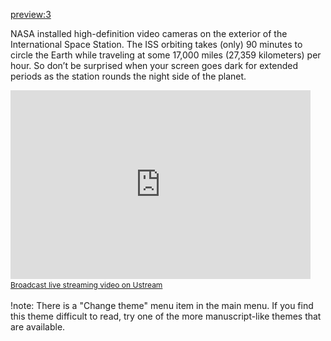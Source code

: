 
[preview:3](aboutmdwiki.md)

NASA installed high-definition video cameras on the exterior of the International Space Station. The ISS orbiting takes (only) 90 minutes to circle the Earth while traveling at some 17,000 miles (27,359 kilometers) per hour. So don’t be surprised when your screen goes dark for extended periods as the station rounds the night side of the planet.

<iframe width="480" height="302" src="http://www.ustream.tv/embed/17074538?v=3&amp;wmode=direct" scrolling="no" frameborder="0" style="border: 0px none transparent;">    </iframe>
<br /><a href="http://www.ustream.tv" style="font-size: 12px; line-height: 20px; font-weight: normal; text-align: left;" target="_blank">Broadcast live streaming video on Ustream</a>


!note: There is a "Change theme" menu item in the main menu. If you find this theme difficult to read, try one of the more manuscript-like themes that are available.
